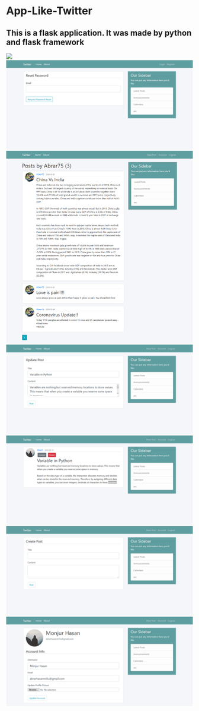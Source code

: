 # App-Like-Twitter
<h2>This is a flask application. It was made by python and flask framework</h2>
<img src="twitterblog/static/img/first.png"/>
<img src="twitterblog/static/img/2.png"/>
<img src="twitterblog/static/img/3.png"/>
<img src="twitterblog/static/img/4.png"/>
<img src="twitterblog/static/img/5.png"/>
<img src="twitterblog/static/img/6.png"/>
<img src="twitterblog/static/img/7.png"/>

